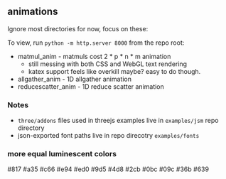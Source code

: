 ## animations

Ignore most directories for now, focus on these:

To view, run `python -m http.server 8000` from the repo root:

 - matmul_anim - matmuls cost 2 * p * n * m animation
    - still messing with both CSS and WebGL text rendering
    - katex support feels like overkill maybe?  easy to do though.
 - allgather_anim - 1D allgather animation
 - reducescatter_anim - 1D reduce scatter animation

### Notes

- `three/addons` files used in threejs examples live in `examples/jsm` repo directory
- json-exported font paths live in repo direcotry `examples/fonts`

### more equal luminescent colors
#817 #a35 #c66 #e94 #ed0 #9d5 #4d8 #2cb #0bc #09c #36b #639
